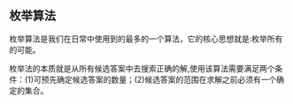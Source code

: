 ## 枚举算法

枚举算法是我们在日常中使用到的最多的一个算法，它的核心思想就是:枚举所有的可能。

枚举法的本质就是从所有候选答案中去搜索正确的解,使用该算法需要满足两个条件：(1)可预先确定候选答案的数量；(2)候选答案的范围在求解之前必须有一个确定的集合。
